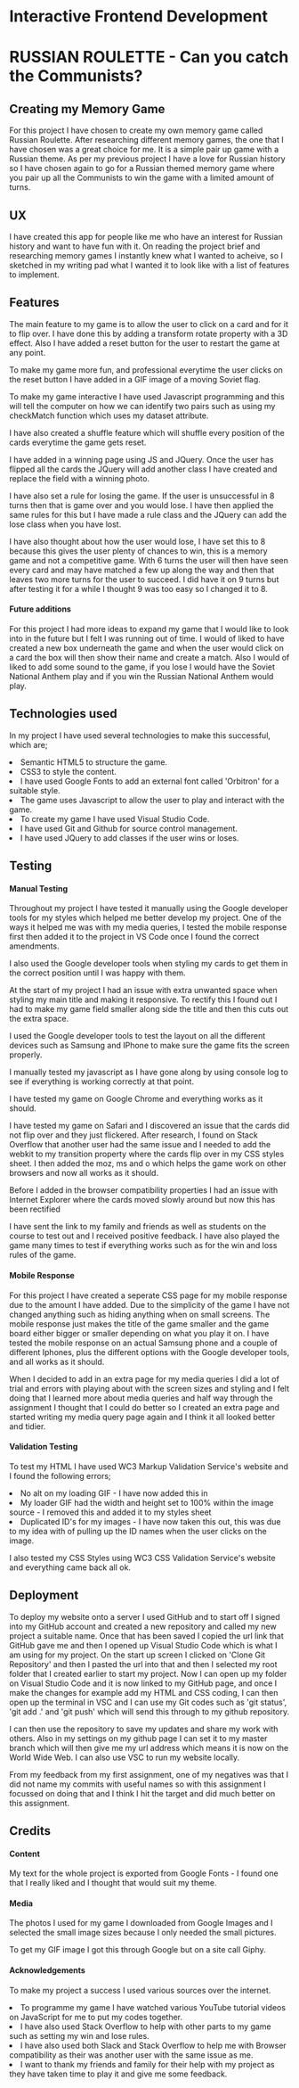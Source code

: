 <h1>Interactive Frontend Development</h1>
<h1>RUSSIAN ROULETTE - Can you catch the Communists?</h1>

<h2>Creating my Memory Game</h2>

<p>For this project I have chosen to create my own memory game called Russian Roulette. After researching different memory games, the one that I have chosen was a great choice for me. It is a simple pair up game with a Russian theme. As per my previous project I have a love for Russian history so I have chosen again to go for a Russian themed memory game where you pair up all the Communists to win the game with a limited amount of turns.</p>

<h2>UX</h2>

<p>I have created this app for people like me who have an interest for Russian history and want to have fun with it. On reading the project brief and researching memory games I instantly knew what I wanted to acheive, so I sketched in my writing pad what I wanted it to look like with a list of features to implement.</p>

<h2>Features</h2>

<p>The main feature to my game is to allow the user to click on a card and for it to flip over. I have done this by adding a transform rotate property with a 3D effect. Also I have added a reset button for the user to restart the game at any point.</p>
<p>To make my game more fun, and professional everytime the user clicks on the reset button I have added in a GIF image of a moving Soviet flag.</p>
<p>To make my game interactive I have used Javascript programming and this will tell the computer on how we can identify two pairs such as using my checkMatch function which uses my dataset attribute.</p>
<p>I have also created a shuffle feature which will shuffle every position of the cards everytime the game gets reset.</p>
<p>I have added in a winning page using JS and JQuery. Once the user has flipped all the cards the JQuery will add another class I have created and replace the field with a winning photo.</p>
<p>I have also set a rule for losing the game. If the user is unsuccessful in 8 turns then that is game over and you would lose. I have then applied the same rules for this but I have made a rule class and the JQuery can add the lose class when you have lost.</p>
<p>I have also thought about how the user would lose, I have set this to 8 because this gives the user plenty of chances to win, this is a memory game and not a competitive game. With 6 turns the user will then have seen every card and may have matched a few up along the way and then that leaves two more turns for the user to succeed. I did have it on 9 turns but after testing it for a while I thought 9 was too easy so I changed it to 8.</p>

<h4>Future additions</h4>

<p>For this project I had more ideas to expand my game that I would like to look into in the future but I felt I was running out of time. I would of liked to have created a new box underneath the game and when the user would click on a card the box will then show their name and create a match. Also I would of liked to add some sound to the game, if you lose I would have the Soviet National Anthem play and if you win the Russian National Anthem would play.</p>

<h2>Technologies used</h2>

<p>In my project I have used several technologies to make this successful, which are;</p>

<li>Semantic HTML5 to structure the game.</li>
<li>CSS3 to style the content.</li>
<li>I have used Google Fonts to add an external font called 'Orbitron' for a suitable style.</li>
<li>The game uses Javascript to allow the user to play and interact with the game.</li>
<li>To create my game I have used Visual Studio Code.</li>
<li>I have used Git and Github for source control management.</li>
<li>I have used JQuery to add classes if the user wins or loses.</li>

<h2>Testing</h2>

<h4>Manual Testing</h4>

<p>Throughout my project I have tested it manually using the Google developer tools for my styles which helped me better develop my project. One of the ways it helped me was with my media queries, I tested the mobile response first then added it to the project in VS Code once I found the correct amendments.</p>

<p>I also used the Google developer tools when styling my cards to get them in the correct position until I was happy with them.</p>

<p>At the start of my project I had an issue with extra unwanted space when styling my main title and making it responsive. To rectify this I found out I had to make my game field smaller along side the title and then this cuts out the extra space.</p>

<p>I used the Google developer tools to test the layout on all the different devices such as Samsung and IPhone to make sure the game fits the screen properly.</p>

<p>I manually tested my javascript as I have gone along by using console log to see if everything is working correctly at that point.</p>

<p>I have tested my game on Google Chrome and everything works as it should.</p>

<p>I have tested my game on Safari and I discovered an issue that the cards did not flip over and they just flickered. After research, I found on Stack Overflow that another user had the same issue and I needed to add the webkit to my transition property where the cards flip over in my CSS styles sheet. I then added the moz, ms and o which helps the game work on other browsers and now all works as it should.</p> 

<p>Before I added in the browser compatibility properties I had an issue with Internet Explorer where the cards moved slowly around but now this has been rectified</p>

<p>I have sent the link to my family and friends as well as students on the course to test out and I received positive feedback. I have also played the game many times to test if everything works such as for the win and loss rules of the game.</p>

<h4>Mobile Response</h4>

<p>For this project I have created a seperate CSS page for my mobile response due to the amount I have added. Due to the simplicity of the game I have not changed anything such as hiding anything when on small screens. The mobile response just makes the title of the game smaller and the game board either bigger or smaller depending on what you play it on. I have tested the mobile response on an actual Samsung phone and a couple of different Iphones, plus the different options with the Google developer tools, and all works as it should.</p>

<p>When I decided to add in an extra page for my media queries I did a lot of trial and errors with playing about with the screen sizes and styling and I felt doing that I learned more about media queries and half way through the assignment I thought that I could do better so I created an extra page and started writing my media query page again and I think it all looked better and tidier.</p> 

<h4>Validation Testing</h4>

<p>To test my HTML I have used WC3 Markup Validation Service's website and I found the following errors;</p>
<li>No alt on my loading GIF - I have now added this in</li>
<li>My loader GIF had the width and height set to 100% within the image source - I removed this and added it to my styles sheet</li>  
<li>Duplicated ID's for my images - I have now taken this out, this was due to my idea with of pulling up the ID names when the user clicks on the image.</li>

<p>I also tested my CSS Styles using WC3 CSS Validation Service's website and everything came back all ok.</p>

<h2>Deployment</h2>

<p>To deploy my website onto a server I used GitHub and to start off I signed into my GitHub account and created a new repository and called my new project a suitable name. Once that has been saved I copied the url link that GitHub gave me and then I opened up Visual Studio Code which is what I am using for my project. On the start up screen I clicked on 'Clone Git Repository' and then I pasted the url into that and then I selected my root folder that I created earlier to start my project. Now I can open up my folder on Visual Studio Code and it is now linked to my GitHub page, and once I make the changes for example add my HTML and CSS coding, I can then open up the terminal in VSC and I can use my Git codes such as 'git status', 'git add .' and 'git push' which will send this through to my github repository.</p>

<p>I can then use the repository to save my updates and share my work with others. Also in my settings on my github page I can set it to my master branch which will then give me my url address which means it is now on the World Wide Web. I can also use VSC to run my website locally.</p>

<p>From my feedback from my first assignment, one of my negatives was that I did not name my commits with useful names so with this assignment I focussed on doing that and I think I hit the target and did much better on this assignment.</p>

<h2>Credits</h2>

<h4>Content</h4>

<p>My text for the whole project is exported from Google Fonts - I found one that I really liked and I thought that would suit my theme.</p>

<h4>Media</h4>

<p>The photos I used for my game I downloaded from Google Images and I selected the small image sizes because I only needed the small pictures.</p>
<p>To get my GIF image I got this through Google but on a site call Giphy.</p>

<h4>Acknowledgements</h4>

<p>To make my project a success I used various sources over the internet.</p>

<li>To programme my game I have watched various YouTube tutorial videos on JavaScript for me to put my codes together.</li>
<li>I have also used Stack Overflow to help with other parts to my game such as setting my win and lose rules.</li>
<li>I have also used both Slack and Stack Overflow to help me with Browser compatibility as their was another user with the same issue as me.</li>
<li>I want to thank my friends and family for their help with my project as they have taken time to play it and give me some feedback.</li>